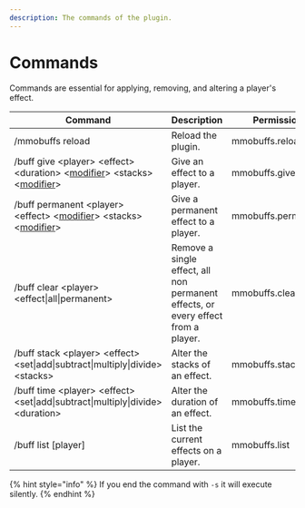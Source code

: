 ```yaml
---
description: The commands of the plugin.
---
```


# Commands

Commands are essential for applying, removing, and altering a player's effect.

| Command                                                                                                    | Description                                                                       | Permission         |
| ---------------------------------------------------------------------------------------------------------- | --------------------------------------------------------------------------------- | ------------------ |
| /mmobuffs reload                                                                                           | Reload the plugin.                                                                | mmobuffs.reload    |
| /buff give \<player> \<effect> \<duration> <[modifier](modifiers.md)> \<stacks> <[modifier](modifiers.md)> | Give an effect to a player.                                                       | mmobuffs.give      |
| /buff permanent \<player> \<effect> <[modifier](modifiers.md)> \<stacks> <[modifier](modifiers.md)>        | Give a permanent effect to a player.                                              | mmobuffs.permanent |
| /buff clear \<player> \<effect\|all\|permanent>                                                            | Remove a single effect, all non permanent effects, or every effect from a player. | mmobuffs.clear     |
| /buff stack \<player> \<effect> \<set\|add\|subtract\|multiply\|divide> \<stacks>                          | Alter the stacks of an effect.                                                    | mmobuffs.stack     |
| /buff time \<player> \<effect> \<set\|add\|subtract\|multiply\|divide> \<duration>                         | Alter the duration of an effect.                                                  | mmobuffs.time      |
| /buff list \[player]                                                                                       | List the current effects on a player.                                             | mmobuffs.list      |

{% hint style="info" %}
If you end the command with `-s` it will execute silently.
{% endhint %}
